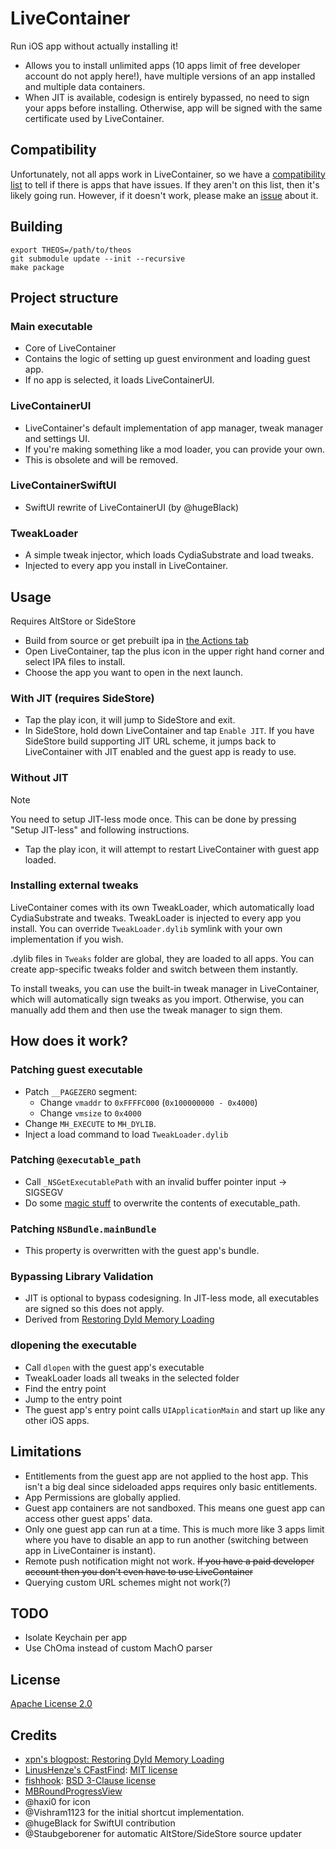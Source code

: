 # LiveContainer
Run iOS app without actually installing it!
- Allows you to install unlimited apps (10 apps limit of free developer account do not apply here!), have multiple versions of an app installed and multiple data containers.
- When JIT is available, codesign is entirely bypassed, no need to sign your apps before installing. Otherwise, app will be signed with the same certificate used by LiveContainer.

## Compatibility
Unfortunately, not all apps work in LiveContainer, so we have a [compatibility list](https://github.com/khanhduytran0/LiveContainer/labels/compatibility) to tell if there is apps that have issues. If they aren't on this list, then it's likely going run. However, if it doesn't work, please make an [issue](https://github.com/khanhduytran0/LiveContainer/issues/new/choose) about it.

## Building
```
export THEOS=/path/to/theos
git submodule update --init --recursive
make package
```

## Project structure
### Main executable
- Core of LiveContainer
- Contains the logic of setting up guest environment and loading guest app.
- If no app is selected, it loads LiveContainerUI.

### LiveContainerUI
- LiveContainer's default implementation of app manager, tweak manager and settings UI.
- If you're making something like a mod loader, you can provide your own.
- This is obsolete and will be removed.

### LiveContainerSwiftUI
- SwiftUI rewrite of LiveContainerUI (by @hugeBlack)

### TweakLoader
- A simple tweak injector, which loads CydiaSubstrate and load tweaks.
- Injected to every app you install in LiveContainer.

## Usage
Requires AltStore or SideStore
- Build from source or get prebuilt ipa in [the Actions tab](https://github.com/khanhduytran0/LiveContainer/actions)
- Open LiveContainer, tap the plus icon in the upper right hand corner and select IPA files to install.
- Choose the app you want to open in the next launch.

### With JIT (requires SideStore)
- Tap the play icon, it will jump to SideStore and exit.
- In SideStore, hold down LiveContainer and tap `Enable JIT`. If you have SideStore build supporting JIT URL scheme, it jumps back to LiveContainer with JIT enabled and the guest app is ready to use.

### Without JIT
> [!NOTE]
> You need to setup JIT-less mode once. This can be done by pressing "Setup JIT-less" and following instructions.

- Tap the play icon, it will attempt to restart LiveContainer with guest app loaded.

### Installing external tweaks
LiveContainer comes with its own TweakLoader, which automatically load CydiaSubstrate and tweaks. TweakLoader is injected to every app you install. You can override `TweakLoader.dylib` symlink with your own implementation if you wish.

.dylib files in `Tweaks` folder are global, they are loaded to all apps. You can create app-specific tweaks folder and switch between them instantly.

To install tweaks, you can use the built-in tweak manager in LiveContainer, which will automatically sign tweaks as you import. Otherwise, you can manually add them and then use the tweak manager to sign them.

## How does it work?

### Patching guest executable
- Patch `__PAGEZERO` segment:
  + Change `vmaddr` to `0xFFFFC000` (`0x100000000 - 0x4000`)
  + Change `vmsize` to `0x4000`
- Change `MH_EXECUTE` to `MH_DYLIB`.
- Inject a load command to load `TweakLoader.dylib`

### Patching `@executable_path`
- Call `_NSGetExecutablePath` with an invalid buffer pointer input -> SIGSEGV
- Do some [magic stuff](https://github.com/khanhduytran0/LiveContainer/blob/5ef1e6a/main.m#L74-L115) to overwrite the contents of executable_path.

### Patching `NSBundle.mainBundle`
- This property is overwritten with the guest app's bundle.

### Bypassing Library Validation
- JIT is optional to bypass codesigning. In JIT-less mode, all executables are signed so this does not apply.
- Derived from [Restoring Dyld Memory Loading](https://blog.xpnsec.com/restoring-dyld-memory-loading)

### dlopening the executable
- Call `dlopen` with the guest app's executable
- TweakLoader loads all tweaks in the selected folder
- Find the entry point
- Jump to the entry point
- The guest app's entry point calls `UIApplicationMain` and start up like any other iOS apps.

## Limitations
- Entitlements from the guest app are not applied to the host app. This isn't a big deal since sideloaded apps requires only basic entitlements.
- App Permissions are globally applied.
- Guest app containers are not sandboxed. This means one guest app can access other guest apps' data.
- Only one guest app can run at a time. This is much more like 3 apps limit where you have to disable an app to run another (switching between app in LiveContainer is instant).
- Remote push notification might not work. ~~If you have a paid developer account then you don't even have to use LiveContainer~~
- Querying custom URL schemes might not work(?)

## TODO
- Isolate Keychain per app
- Use ChOma instead of custom MachO parser

## License
[Apache License 2.0](https://github.com/khanhduytran0/LiveContainer/blob/main/LICENSE)

## Credits
- [xpn's blogpost: Restoring Dyld Memory Loading](https://blog.xpnsec.com/restoring-dyld-memory-loading)
- [LinusHenze's CFastFind](https://github.com/pinauten/PatchfinderUtils/blob/master/Sources/CFastFind/CFastFind.c): [MIT license](https://github.com/pinauten/PatchfinderUtils/blob/master/LICENSE)
- [fishhook](https://github.com/facebook/fishhook): [BSD 3-Clause license](https://github.com/facebook/fishhook/blob/main/LICENSE)
- [MBRoundProgressView](https://gist.github.com/saturngod/1224648)
- @haxi0 for icon
- @Vishram1123 for the initial shortcut implementation.
- @hugeBlack for SwiftUI contribution
- @Staubgeborener for automatic AltStore/SideStore source updater
